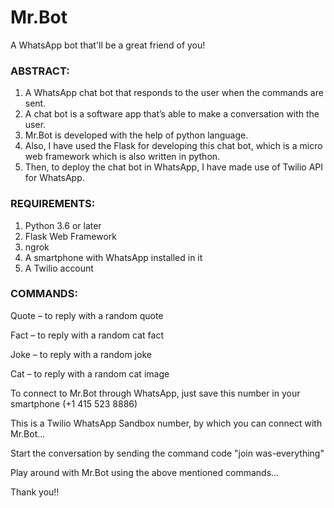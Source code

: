 # Mr.Bot
A WhatsApp bot that'll be a great friend of you!

### ABSTRACT:
1) A WhatsApp chat bot that responds to the user when the commands are sent.
2) A chat bot is a software app that’s able to make a conversation with the user.
3) Mr.Bot is developed with the help of python language.
4) Also, I have used the Flask for developing this chat bot, which is a micro web framework which is also written in python.
5) Then, to deploy the chat bot in WhatsApp, I have made use of Twilio API for WhatsApp.

### REQUIREMENTS:
1) Python 3.6 or later
2) Flask Web Framework
3) ngrok
4) A smartphone with WhatsApp installed in it
5) A Twilio account

### COMMANDS:
Quote – to reply with a random quote

Fact – to reply with a random cat fact

Joke – to reply with a random joke

Cat – to reply with a random cat image

To connect to Mr.Bot through WhatsApp, just save this number in your smartphone (+1 415 523 8886)

This is a Twilio WhatsApp Sandbox number, by which you can connect with Mr.Bot...

Start the conversation by sending the command code "join was-everything"

Play around with Mr.Bot using the above mentioned commands...

Thank you!!